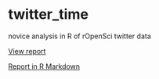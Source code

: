 # twitter_time
novice analysis in R of rOpenSci twitter data

[View report](https://stefaniebutland.github.io/twitter_time/tweets_ropensci.html)

[Report in R Markdown](tweets_ropensci.Rmd)
